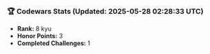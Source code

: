 ### 🏆 Codewars Stats (Updated: 2025-05-28 02:28:33 UTC)

- **Rank:** 8 kyu
- **Honor Points:** 3
- **Completed Challenges:** 1
